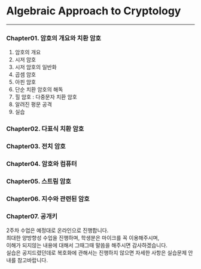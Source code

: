 # Algebraic Approach to Cryptology
---
### Chapter01. 암호의 개요와 치환 암호
1. 암호의 개요
2. 시저 암호
3. 시저 암호의 일반화
4. 곱셈 암호
5. 아핀 암호
6. 단순 치환 암호의 해독
7. 힐 암호 : 다중문자 치환 암호
8. 알려진 평문 공격
9. 실습
### Chapter02. 다표식 치환 암호
### Chapter03. 전치 암호
### Chapter04. 암호와 컴퓨터
### Chapter05. 스트림 암호
### Chapter06. 지수와 관련된 암호
### Chapter07. 공개키 

2주차 수업은 예정대로 온라인으로 진행합니다.<br>
최대한 양방향성 수업을 진행하며, 학생분은 마이크를 꼭 이용해주시며,<br>
이해가 되지않는 내용에 대해서 그때그때 말씀을 해주시면 감사하겠습니다.<br>
실습은 공지드렸던데로 복호화에 관해서는 진행하지 않으면 자세한 사항은 실습문제 안내를 참고바랍니다.
